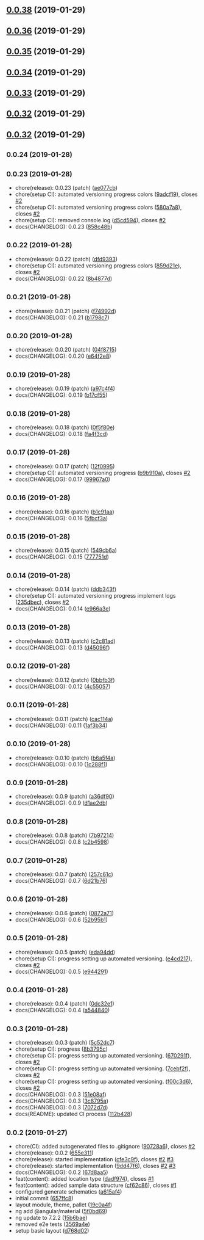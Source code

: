 ## [0.0.38](https://github.com/BioPhoton/rx_level-up/compare/0.0.37...0.0.38) (2019-01-29)



## [0.0.36](https://github.com/BioPhoton/rx_level-up/compare/0.0.35...0.0.36) (2019-01-29)



## [0.0.35](https://github.com/BioPhoton/rx_level-up/compare/0.0.34...0.0.35) (2019-01-29)



## [0.0.34](https://github.com/BioPhoton/rx_level-up/compare/0.0.33...0.0.34) (2019-01-29)



## [0.0.33](https://github.com/BioPhoton/rx_level-up/compare/0.0.32...0.0.33) (2019-01-29)



## [0.0.32](https://github.com/BioPhoton/rx_level-up/compare/0.0.24...0.0.32) (2019-01-29)



## [0.0.32](https://github.com/BioPhoton/rx_level-up/compare/0.0.24...0.0.32) (2019-01-29)



## <small>0.0.24 (2019-01-28)</small>




## <small>0.0.23 (2019-01-28)</small>

* chore(release): 0.0.23 (patch) ([ae077cb](https://github.com/BioPhoton/rx_level-up/commit/ae077cb))
* chore(setup CI): automated versioning progress colors ([9adcf19](https://github.com/BioPhoton/rx_level-up/commit/9adcf19)), closes [#2](https://github.com/BioPhoton/rx_level-up/issues/2)
* chore(setup CI): automated versioning progress colors ([580a7a8](https://github.com/BioPhoton/rx_level-up/commit/580a7a8)), closes [#2](https://github.com/BioPhoton/rx_level-up/issues/2)
* chore(setup CI): removed console.log ([d5cd594](https://github.com/BioPhoton/rx_level-up/commit/d5cd594)), closes [#2](https://github.com/BioPhoton/rx_level-up/issues/2)
* docs(CHANGELOG): 0.0.23 ([858c48b](https://github.com/BioPhoton/rx_level-up/commit/858c48b))



## <small>0.0.22 (2019-01-28)</small>

* chore(release): 0.0.22 (patch) ([dfd9393](https://github.com/BioPhoton/rx_level-up/commit/dfd9393))
* chore(setup CI): automated versioning progress colors ([859d21e](https://github.com/BioPhoton/rx_level-up/commit/859d21e)), closes [#2](https://github.com/BioPhoton/rx_level-up/issues/2)
* docs(CHANGELOG): 0.0.22 ([8b4877d](https://github.com/BioPhoton/rx_level-up/commit/8b4877d))



## <small>0.0.21 (2019-01-28)</small>

* chore(release): 0.0.21 (patch) ([f74992d](https://github.com/BioPhoton/rx_level-up/commit/f74992d))
* docs(CHANGELOG): 0.0.21 ([b1798c7](https://github.com/BioPhoton/rx_level-up/commit/b1798c7))



## <small>0.0.20 (2019-01-28)</small>

* chore(release): 0.0.20 (patch) ([04f8715](https://github.com/BioPhoton/rx_level-up/commit/04f8715))
* docs(CHANGELOG): 0.0.20 ([e64f2e8](https://github.com/BioPhoton/rx_level-up/commit/e64f2e8))



## <small>0.0.19 (2019-01-28)</small>

* chore(release): 0.0.19 (patch) ([a97c4f4](https://github.com/BioPhoton/rx_level-up/commit/a97c4f4))
* docs(CHANGELOG): 0.0.19 ([b17cf55](https://github.com/BioPhoton/rx_level-up/commit/b17cf55))



## <small>0.0.18 (2019-01-28)</small>

* chore(release): 0.0.18 (patch) ([0f5f80e](https://github.com/BioPhoton/rx_level-up/commit/0f5f80e))
* docs(CHANGELOG): 0.0.18 ([fa4f3cd](https://github.com/BioPhoton/rx_level-up/commit/fa4f3cd))



## <small>0.0.17 (2019-01-28)</small>

* chore(release): 0.0.17 (patch) ([12f0995](https://github.com/BioPhoton/rx_level-up/commit/12f0995))
* chore(setup CI): automated versioning progress ([b9b910a](https://github.com/BioPhoton/rx_level-up/commit/b9b910a)), closes [#2](https://github.com/BioPhoton/rx_level-up/issues/2)
* docs(CHANGELOG): 0.0.17 ([99967a0](https://github.com/BioPhoton/rx_level-up/commit/99967a0))



## <small>0.0.16 (2019-01-28)</small>

* chore(release): 0.0.16 (patch) ([b1c91aa](https://github.com/BioPhoton/rx_level-up/commit/b1c91aa))
* docs(CHANGELOG): 0.0.16 ([5fbcf3a](https://github.com/BioPhoton/rx_level-up/commit/5fbcf3a))



## <small>0.0.15 (2019-01-28)</small>

* chore(release): 0.0.15 (patch) ([549cb6a](https://github.com/BioPhoton/rx_level-up/commit/549cb6a))
* docs(CHANGELOG): 0.0.15 ([777751d](https://github.com/BioPhoton/rx_level-up/commit/777751d))



## <small>0.0.14 (2019-01-28)</small>

* chore(release): 0.0.14 (patch) ([ddb343f](https://github.com/BioPhoton/rx_level-up/commit/ddb343f))
* chore(setup CI): automated versioning progress implement logs ([235dbec](https://github.com/BioPhoton/rx_level-up/commit/235dbec)), closes [#2](https://github.com/BioPhoton/rx_level-up/issues/2)
* docs(CHANGELOG): 0.0.14 ([e966a3e](https://github.com/BioPhoton/rx_level-up/commit/e966a3e))



## <small>0.0.13 (2019-01-28)</small>

* chore(release): 0.0.13 (patch) ([c2c81ad](https://github.com/BioPhoton/rx_level-up/commit/c2c81ad))
* docs(CHANGELOG): 0.0.13 ([d45096f](https://github.com/BioPhoton/rx_level-up/commit/d45096f))



## <small>0.0.12 (2019-01-28)</small>

* chore(release): 0.0.12 (patch) ([0bbfb3f](https://github.com/BioPhoton/rx_level-up/commit/0bbfb3f))
* docs(CHANGELOG): 0.0.12 ([4c55057](https://github.com/BioPhoton/rx_level-up/commit/4c55057))



## <small>0.0.11 (2019-01-28)</small>

* chore(release): 0.0.11 (patch) ([cac114a](https://github.com/BioPhoton/rx_level-up/commit/cac114a))
* docs(CHANGELOG): 0.0.11 ([1af3b34](https://github.com/BioPhoton/rx_level-up/commit/1af3b34))



## <small>0.0.10 (2019-01-28)</small>

* chore(release): 0.0.10 (patch) ([b6a5f4a](https://github.com/BioPhoton/rx_level-up/commit/b6a5f4a))
* docs(CHANGELOG): 0.0.10 ([1c288f1](https://github.com/BioPhoton/rx_level-up/commit/1c288f1))



## <small>0.0.9 (2019-01-28)</small>

* chore(release): 0.0.9 (patch) ([a36df90](https://github.com/BioPhoton/rx_level-up/commit/a36df90))
* docs(CHANGELOG): 0.0.9 ([d1ae2db](https://github.com/BioPhoton/rx_level-up/commit/d1ae2db))



## <small>0.0.8 (2019-01-28)</small>

* chore(release): 0.0.8 (patch) ([7b97214](https://github.com/BioPhoton/rx_level-up/commit/7b97214))
* docs(CHANGELOG): 0.0.8 ([c2b4598](https://github.com/BioPhoton/rx_level-up/commit/c2b4598))



## <small>0.0.7 (2019-01-28)</small>

* chore(release): 0.0.7 (patch) ([257c61c](https://github.com/BioPhoton/rx_level-up/commit/257c61c))
* docs(CHANGELOG): 0.0.7 ([6d21b76](https://github.com/BioPhoton/rx_level-up/commit/6d21b76))



## <small>0.0.6 (2019-01-28)</small>

* chore(release): 0.0.6 (patch) ([0872a71](https://github.com/BioPhoton/rx_level-up/commit/0872a71))
* docs(CHANGELOG): 0.0.6 ([52b95b1](https://github.com/BioPhoton/rx_level-up/commit/52b95b1))



## <small>0.0.5 (2019-01-28)</small>

* chore(release): 0.0.5 (patch) ([eda94dd](https://github.com/BioPhoton/rx_level-up/commit/eda94dd))
* chore(setup CI): progress setting up automated versioning. ([e4cd217](https://github.com/BioPhoton/rx_level-up/commit/e4cd217)), closes [#2](https://github.com/BioPhoton/rx_level-up/issues/2)
* docs(CHANGELOG): 0.0.5 ([e944291](https://github.com/BioPhoton/rx_level-up/commit/e944291))



## <small>0.0.4 (2019-01-28)</small>

* chore(release): 0.0.4 (patch) ([0dc32e1](https://github.com/BioPhoton/rx_level-up/commit/0dc32e1))
* docs(CHANGELOG): 0.0.4 ([a544840](https://github.com/BioPhoton/rx_level-up/commit/a544840))



## <small>0.0.3 (2019-01-28)</small>

* chore(release): 0.0.3 (patch) ([5c52dc7](https://github.com/BioPhoton/rx_level-up/commit/5c52dc7))
* chore(setup CI): progress ([8b3795c](https://github.com/BioPhoton/rx_level-up/commit/8b3795c))
* chore(setup CI): progress setting up automated versioning. ([670291f](https://github.com/BioPhoton/rx_level-up/commit/670291f)), closes [#2](https://github.com/BioPhoton/rx_level-up/issues/2)
* chore(setup CI): progress setting up automated versioning. ([7cebf2f](https://github.com/BioPhoton/rx_level-up/commit/7cebf2f)), closes [#2](https://github.com/BioPhoton/rx_level-up/issues/2)
* chore(setup CI): progress setting up automated versioning. ([f00c3d6](https://github.com/BioPhoton/rx_level-up/commit/f00c3d6)), closes [#2](https://github.com/BioPhoton/rx_level-up/issues/2)
* docs(CHANGELOG): 0.0.3 ([51e08af](https://github.com/BioPhoton/rx_level-up/commit/51e08af))
* docs(CHANGELOG): 0.0.3 ([3c8795a](https://github.com/BioPhoton/rx_level-up/commit/3c8795a))
* docs(CHANGELOG): 0.0.3 ([7072d7d](https://github.com/BioPhoton/rx_level-up/commit/7072d7d))
* docs(README): updated CI process ([112b428](https://github.com/BioPhoton/rx_level-up/commit/112b428))



## <small>0.0.2 (2019-01-27)</small>

* chore(CI): added autogenerated files to .gitignore ([90728a6](https://github.com/BioPhoton/rx_level-up/commit/90728a6)), closes [#2](https://github.com/BioPhoton/rx_level-up/issues/2)
* chore(release): 0.0.2 ([655e311](https://github.com/BioPhoton/rx_level-up/commit/655e311))
* chore(release): started implementation ([cfe3c9f](https://github.com/BioPhoton/rx_level-up/commit/cfe3c9f)), closes [#2](https://github.com/BioPhoton/rx_level-up/issues/2) [#3](https://github.com/BioPhoton/rx_level-up/issues/3)
* chore(release): started implementation ([9dd47f6](https://github.com/BioPhoton/rx_level-up/commit/9dd47f6)), closes [#2](https://github.com/BioPhoton/rx_level-up/issues/2) [#3](https://github.com/BioPhoton/rx_level-up/issues/3)
* docs(CHANGELOG): 0.0.2 ([67d8aa5](https://github.com/BioPhoton/rx_level-up/commit/67d8aa5))
* feat(content): added location type ([dadf974](https://github.com/BioPhoton/rx_level-up/commit/dadf974)), closes [#1](https://github.com/BioPhoton/rx_level-up/issues/1)
* feat(content): added sample data structure ([cf62c86](https://github.com/BioPhoton/rx_level-up/commit/cf62c86)), closes [#1](https://github.com/BioPhoton/rx_level-up/issues/1)
* configured generate schematics ([a615af4](https://github.com/BioPhoton/rx_level-up/commit/a615af4))
* initial commit ([657ffc8](https://github.com/BioPhoton/rx_level-up/commit/657ffc8))
* layout module, theme, pallet ([19c0a4f](https://github.com/BioPhoton/rx_level-up/commit/19c0a4f))
* ng add @angular/material ([5f0bd69](https://github.com/BioPhoton/rx_level-up/commit/5f0bd69))
* ng update to 7.2.2 ([15b6bae](https://github.com/BioPhoton/rx_level-up/commit/15b6bae))
* removed e2e tests ([3569a4e](https://github.com/BioPhoton/rx_level-up/commit/3569a4e))
* setup basic layout ([d768d02](https://github.com/BioPhoton/rx_level-up/commit/d768d02))



